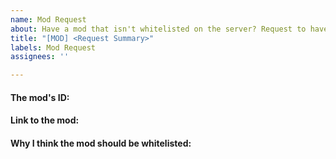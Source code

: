 ```yaml
---
name: Mod Request
about: Have a mod that isn't whitelisted on the server? Request to have it added here!
title: "[MOD] <Request Summary>"
labels: Mod Request
assignees: ''

---
```


<!--- Before submitting your request, make sure it complies with the mod restrictions found at https://github.com/JasonHorkles/Silverstone/wiki/Modifications#types-of-mods-we-allow --->

#### The mod's ID:
<!--- The mod ID can be found by going into the Mod menu and clicking your mod's name. See https://imgur.com/hIhKjTy.png for an example. --->
<!--- Write your answer below this line --->

#### Link to the mod:
<!--- Write your answer below this line --->

#### Why I think the mod should be whitelisted:
<!--- Write your answer below this line --->
